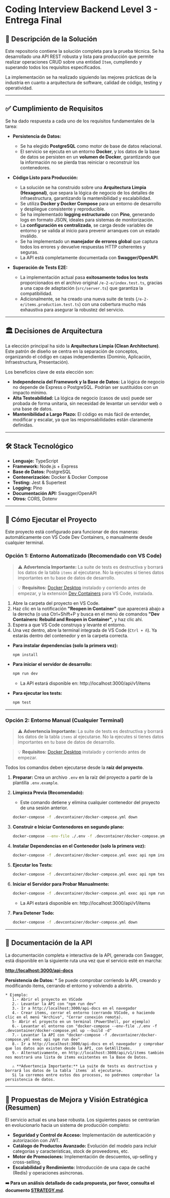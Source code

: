 # Coding Interview Backend Level 3 - Entrega Final

## 📝 Descripción de la Solución

Este repositorio contiene la solución completa para la prueba técnica. Se ha desarrollado una API REST robusta y lista para producción que permite realizar operaciones CRUD sobre una entidad `Item`, cumpliendo y superando todos los requisitos especificados.

La implementación se ha realizado siguiendo las mejores prácticas de la industria en cuanto a arquitectura de software, calidad de código, testing y operatividad.

---

## ✅ Cumplimiento de Requisitos

Se ha dado respuesta a cada uno de los requisitos fundamentales de la tarea:

* **Persistencia de Datos:**
    * Se ha elegido **PostgreSQL** como motor de base de datos relacional.
    * El servicio se ejecuta en un entorno **Docker**, y los datos de la base de datos se persisten en un **volumen de Docker**, garantizando que la información no se pierda tras reiniciar o reconstruir los contenedores.
    
* **Código Listo para Producción:**
    * La solución se ha construido sobre una **Arquitectura Limpia (Hexagonal)**, que separa la lógica de negocio de los detalles de infraestructura, garantizando la mantenibilidad y escalabilidad.
    * Se utiliza **Docker y Docker Compose** para un entorno de desarrollo y despliegue consistente y reproducible.
    * Se ha implementado **logging estructurado** con **Pino**, generando logs en formato JSON, ideales para sistemas de monitorización.
    * La **configuración es centralizada**, se carga desde variables de entorno y se valida al inicio para prevenir arranques con un estado inválido.
    * Se ha implementado un **manejador de errores global** que captura todos los errores y devuelve respuestas HTTP coherentes y seguras.
    * La API está completamente documentada con **Swagger/OpenAPI**.

* **Superación de Tests E2E:**
    * La implementación actual pasa **exitosamente todos los tests** proporcionados en el archivo original `/e-2-e/index.test.ts`, gracias a una capa de adaptación (`src/server.ts`) que garantiza la compatibilidad.
    * Adicionalmente, se ha creado una nueva suite de tests (`/e-2-e/items.production.test.ts`) con una cobertura mucho más exhaustiva para asegurar la robustez del servicio.

---

## 🏛️ Decisiones de Arquitectura

La elección principal ha sido la **Arquitectura Limpia (Clean Architecture)**. Este patrón de diseño se centra en la separación de conceptos, organizando el código en capas independientes (Dominio, Aplicación, Infraestructura, Presentación).

Los beneficios clave de esta elección son:

* **Independencia del Framework y la Base de Datos:** La lógica de negocio no depende de Express o PostgreSQL. Podrían ser sustituidos con un impacto mínimo.
* **Alta Testeabilidad:** La lógica de negocio (casos de uso) puede ser probada de forma unitaria, sin necesidad de levantar un servidor web o una base de datos.
* **Mantenibilidad a Largo Plazo:** El código es más fácil de entender, modificar y escalar, ya que las responsabilidades están claramente definidas.

---

## 🛠️ Stack Tecnológico

* **Lenguaje:** TypeScript
* **Framework:** Node.js + Express
* **Base de Datos:** PostgreSQL
* **Contenerización:** Docker & Docker Compose
* **Testing:** Jest & Supertest
* **Logging:** Pino
* **Documentación API:** Swagger/OpenAPI
* **Otros:** CORS, Dotenv

---

## 🚀 Cómo Ejecutar el Proyecto

Este proyecto está configurado para funcionar de dos maneras: automáticamente con VS Code Dev Containers, o manualmente desde cualquier terminal.

### Opción 1: Entorno Automatizado (Recomendado con VS Code)

> ⚠️ **Advertencia Importante:** La suite de tests es destructiva y borrará los datos de la tabla `items` al ejecutarse. No la ejecutes si tienes datos importantes en tu base de datos de desarrollo.

> 💡 **Requisitos:** [Docker Desktop](https://www.docker.com/products/docker-desktop/) instalado y corriendo antes de empezar, y la extensión [Dev Containers](https://marketplace.visualstudio.com/items?itemName=ms-vscode-remote.remote-containers) para VS Code, instalada.

1.  Abre la carpeta del proyecto en VS Code.
2.  Haz clic en la notificación **"Reopen in Container"** que aparecerá abajo a la derecha (o usa Ctrl+Shift+P y busca en el menú de comandos **"Dev Containers: Rebuild and Reopen in Container"**, y haz clic ahí.
3.  Espera a que VS Code construya y levante el entorno.
4.  Una vez dentro, abre la terminal integrada de VS Code (`Ctrl + ñ`). Ya estarás dentro del contenedor y en la carpeta correcta.

* **Para instalar dependencias (solo la primera vez):**
    ```bash
    npm install
    ```
* **Para iniciar el servidor de desarrollo:**
    ```bash
    npm run dev
    ```
    - La API estará disponible en: http://localhost:3000/api/v1/items
    
* **Para ejecutar los tests:**
    ```bash
    npm test
    ```

---
### Opción 2: Entorno Manual (Cualquier Terminal)

> ⚠️ **Advertencia Importante:** La suite de tests es destructiva y borrará los datos de la tabla `items` al ejecutarse. No la ejecutes si tienes datos importantes en tu base de datos de desarrollo.

> 💡 **Requisitos:** [Docker Desktop](https://www.docker.com/products/docker-desktop/) instalado y corriendo antes de empezar.

Todos los comandos deben ejecutarse desde la **raíz del proyecto**.

1.  **Preparar:** Crea un archivo `.env` en la raíz del proyecto a partir de la plantilla `.env.example`.

2.  **Limpieza Previa (Recomendado):**
    * Este comando detiene y elimina cualquier contenedor del proyecto de una sesión anterior.
    ```bash
    docker-compose -f .devcontainer/docker-compose.yml down
    ```

3.  **Construir e Iniciar Contenedores en segundo plano:**
    ```bash
    docker-compose --env-file ./.env -f .devcontainer/docker-compose.yml up --build -d
    ```

4.  **Instalar Dependencias en el Contenedor (solo la primera vez):**
    ```bash
    docker-compose -f .devcontainer/docker-compose.yml exec api npm install
    ```

5.  **Ejecutar los Tests:**
    ```bash
    docker-compose -f .devcontainer/docker-compose.yml exec api npm test
    ```

6. **Iniciar el Servidor para Probar Manualmente:**
    ```bash
    docker-compose -f .devcontainer/docker-compose.yml exec api npm run dev
    ```
    - La API estará disponible en: http://localhost:3000/api/v1/items

7.  **Para Detener Todo:**
    ```bash
    docker-compose -f .devcontainer/docker-compose.yml down
    ```
---

## 📖 Documentación de la API

La documentación completa e interactiva de la API, generada con Swagger, está disponible en la siguiente ruta una vez que el servicio esté en marcha:

**[http://localhost:3000/api-docs](http://localhost:3000/api-docs)**

 **Persistencia de Datos:**
    * Se puede comprobar corriendo la API, creando y modificando items, cerrando el entorno y volviendo a abrirlo.
    
    * Ejemplo:
       1.- Abrir el proyecto en VSCode
       2.- Levantar la API con "npm run dev"
       3.- Ir a http://localhost:3000/api-docs en el navegador
       4.- Crear items, cerrar el entorno (cerrando VSCode, o haciendo clic en el menú "Archivo", "Cerrar conexión remota).       
       5- Abrir el proyecto en un terminal (PowerShell, por ejemplo)
       6.- Levantar el entorno con "docker-compose --env-file ./.env -f .devcontainer/docker-compose.yml up --build -d"
       7.- Levantar la API con "docker-compose -f .devcontainer/docker-compose.yml exec api npm run dev"
       8.- Ir a http://localhost:3000/api-docs en el navegador y comprobar que los datos aún existen desde la API, con GetAllItems. 
       9.- Alternativamente, en http://localhost:3000/api/v1/items también nos mostrará una lista de items existentes en la Base de Datos.

       ⚠️ **Advertencia Importante:** La suite de tests es destructiva y borrará los datos de la tabla `items` al ejecutarse. 
       Si la corremos entre estos dos procesos, no podremos comprobar la persistencia de datos.


---

## 🔮 Propuestas de Mejora y Visión Estratégica (Resumen)

El servicio actual es una base robusta. Los siguientes pasos se centrarían en evolucionarlo hacia un sistema de producción completo:

* **Seguridad y Control de Acceso:** Implementación de autenticación y autorización con JWT.
* **Catálogo de Productos Avanzado:** Evolución del modelo para incluir categorías y características, stock de proveedores, etc.
* **Motor de Promociones:** Implementación de descuentos, up-selling y cross-selling.
* **Escalabilidad y Rendimiento:** Introducción de una capa de caché (Redis) y operaciones asíncronas.

**➡️ Para un análisis detallado de cada propuesta, por favor, consulta el documento [STRATEGY.md](STRATEGY.md).**
